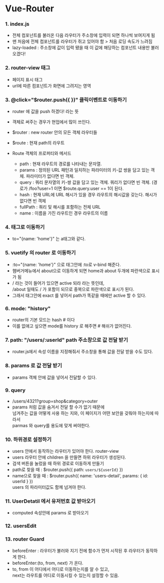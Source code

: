 # Vue-Router

### 1. index.js
* 전체 컴포넌트를 불러온 다음 라우터가 주소창에 입력이 되면 하나씩 보여지게 됨
* 맨 처음에 전체 컴포넌트를 라우터가 쥐고 있어야 함 > 처음 로딩 속도가 느려짐
* lazy-loaded : 주소창에 값이 입력 됐을 때 이 값에 해당하는 컴포넌트 내용만 불러오겠다!

### 2. router-view 태그 
* 페이지 표시 태그
* url에 따른 컴포넌트가 화면에 그려지는 영역

### 3. @click="$router.push({ })" 클릭이벤트로 이동하기
* router 에 값을 push 하겠다! 라는 뜻
* 객체로 써주는 경우가 현업에서 많이 쓰인다.
* $router : new router 안의 모든 객체 라우터들
* $route : 현재 path의 라우트

* Route 객체의 프로퍼티와 메서드
  * path : 현재 라우트의 경로를 나타내는 문자열.
  * params : 정의된 URL 패턴과 일치하는 파라미터의 키-값 쌍을 담고 있는 객체. 파라미터가 없다면 빈 객체.
  * query : 쿼리 문자열의 키-쌍 값을 담고 있는 객체. 쿼리가 없다면 빈 객체. (경로가 /foo?user=1 이면 $route.query.user == 1이 된다.
  * hash : 현재 URL에 URL 해시가 있을 경우 라우트의 해시값을 갖는다. 해시가 없다면 빈 객체
  * fullPath : 쿼리 및 해시를 포함하는 전체 URL
  * name : 이름을 가진 라우트인 경우 라우트의 이름



### 4. <router-link> 태그로 이동하기
* to="{name: 'home'}" 는 <a href="/"></a> a태그와 같다.

### 5. vuetify 의 router 로 이동하기
* :to="{name: 'home'}" 으로 태그안에 :to로 v-bind 해준다.
* 햄버거메뉴에서 about으로 이동하게 되면 home과 about 두개에 파란색으로 표시가 됨
* / 라는 것이 들어가 있으면 active 되라 라는 뜻인데, <br>
  /about 일때도 / 가 포함이 되므로 중복으로 파란색으로 표시가 된다.
* 그래서 태그안에 exact 를 넣어서 path가 똑같을 때에만 active 할 수 있다.

### 6. mode: "history"
* router의 기본 모드는 hash # 이다
* 이를 없애고 싶으면 mode를 history 로 해주면 # 해쉬가 없어진다.

### 7. path: "/users/:userId" path 주소창으로 값 전달 받기
* router.js에서 속성 이름을 지정해줘서 주소창을 통해 값을 전달 받을 수도 있다.

### 8. params 로 값 전달 받기
* params 객체 안에 값을 넣어서 전달할 수 있다.

### 9. query
* /users/4321?group=shop&category=outer
* params 처럼 값을 숨겨서 전달 할 수가 없기 때문에 <br>
  넘겨주는 값을 어떻게 사용 하는 지와, 이 페이지가 어떤 보안을 갖춰야 하는지에 따라서<br>
  parmas 와 query를 용도에 맞게 써야한다.

### 10. 하위경로 설정하기
* users 안에서 동작하는 라우터가 있어야 한다. router-view
* users 라우터 안에 children 을 만들면 하위 라우터가 생성된다.
* 검색 버튼을 눌렀을 때 하위 경로로 이동하게 만들기
* path로 찾을 때 : $router.push({ path: `users/${userId}` })
* name으로 찾을 때 : $router.push({ name: 'users-detail', params: { id: userId } }) <br>
 users 의 파라미터값도 함께 넘겨야 한다.
  
### 11. UserDetatil 에서 유저번호 값 받아오기
* computed 속성안에 params 로 받아오기

### 12. usersEdit

### 13. router Guard
* beforeEnter : 라우터가 불러와 지기 전에 함수가 먼저 시작된 후 라우터가 동작하게 한다.
* beforeEnter:(to, from, next) 가 온다.
* to, from 이 어디에서 어디로 이동하는지를 알 수 있고, <br>
  next는 라우트를 어디로 이동시킬 수 있는지 설정할 수 있음.

